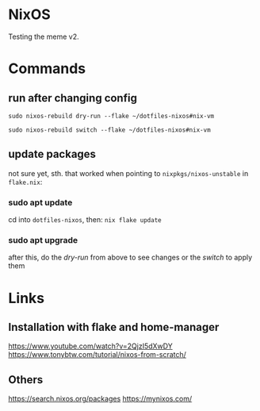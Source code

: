 # NixOS
Testing the meme v2.

# Commands
## run after changing config
`sudo nixos-rebuild dry-run --flake ~/dotfiles-nixos#nix-vm`

`sudo nixos-rebuild switch --flake ~/dotfiles-nixos#nix-vm`

## update packages
not sure yet, sth. that worked when pointing to `nixpkgs/nixos-unstable` in `flake.nix`:

### sudo apt update
cd into `dotfiles-nixos`, then:
`nix flake update`
### sudo apt upgrade
after this, do the *dry-run* from above to see changes
or the *switch* to apply them

# Links
## Installation with flake and home-manager
https://www.youtube.com/watch?v=2QjzI5dXwDY
https://www.tonybtw.com/tutorial/nixos-from-scratch/
## Others
https://search.nixos.org/packages
https://mynixos.com/

